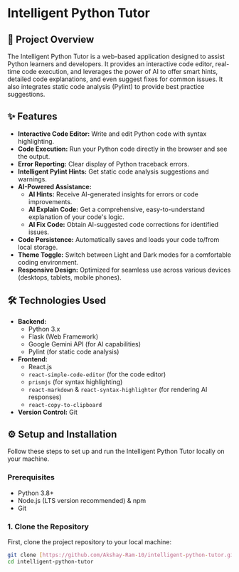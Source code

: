 # Intelligent Python Tutor

## 🚀 Project Overview

The Intelligent Python Tutor is a web-based application designed to assist Python learners and developers. It provides an interactive code editor, real-time code execution, and leverages the power of AI to offer smart hints, detailed code explanations, and even suggest fixes for common issues. It also integrates static code analysis (Pylint) to provide best practice suggestions.

## ✨ Features

* **Interactive Code Editor:** Write and edit Python code with syntax highlighting.
* **Code Execution:** Run your Python code directly in the browser and see the output.
* **Error Reporting:** Clear display of Python traceback errors.
* **Intelligent Pylint Hints:** Get static code analysis suggestions and warnings.
* **AI-Powered Assistance:**
    * **AI Hints:** Receive AI-generated insights for errors or code improvements.
    * **AI Explain Code:** Get a comprehensive, easy-to-understand explanation of your code's logic.
    * **AI Fix Code:** Obtain AI-suggested code corrections for identified issues.
* **Code Persistence:** Automatically saves and loads your code to/from local storage.
* **Theme Toggle:** Switch between Light and Dark modes for a comfortable coding environment.
* **Responsive Design:** Optimized for seamless use across various devices (desktops, tablets, mobile phones).

## 🛠️ Technologies Used

* **Backend:**
    * Python 3.x
    * Flask (Web Framework)
    * Google Gemini API (for AI capabilities)
    * Pylint (for static code analysis)
* **Frontend:**
    * React.js
    * `react-simple-code-editor` (for the code editor)
    * `prismjs` (for syntax highlighting)
    * `react-markdown` & `react-syntax-highlighter` (for rendering AI responses)
    * `react-copy-to-clipboard`
* **Version Control:** Git

## ⚙️ Setup and Installation

Follow these steps to set up and run the Intelligent Python Tutor locally on your machine.

### Prerequisites

* Python 3.8+
* Node.js (LTS version recommended) & npm
* Git

### 1. Clone the Repository

First, clone the project repository to your local machine:

```bash
git clone [https://github.com/Akshay-Ram-10/intelligent-python-tutor.git](https://github.com/Akshay-Ram-10/intelligent-python-tutor.git)
cd intelligent-python-tutor
